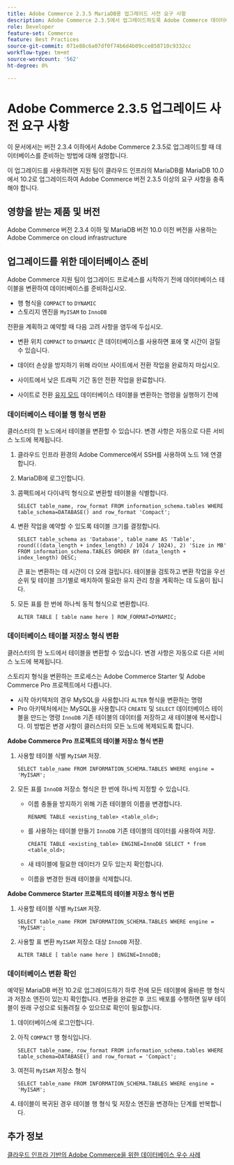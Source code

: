 ```yaml
---
title: Adobe Commerce 2.3.5 MariaDB용 업그레이드 사전 요구 사항
description: Adobe Commerce 2.3.5에서 업그레이드하도록 Adobe Commerce 데이터베이스를 준비하는 방법을 알아봅니다.
role: Developer
feature-set: Commerce
feature: Best Practices
source-git-commit: 071e88c6a07df0f74b6d4b09cce858710c9332cc
workflow-type: tm+mt
source-wordcount: '562'
ht-degree: 0%

---
```



# Adobe Commerce 2.3.5 업그레이드 사전 요구 사항

이 문서에서는 버전 2.3.4 이하에서 Adobe Commerce 2.3.5로 업그레이드할 때 데이터베이스를 준비하는 방법에 대해 설명합니다.

이 업그레이드를 사용하려면 지원 팀이 클라우드 인프라의 MariaDB를 MariaDB 10.0에서 10.2로 업그레이드하여 Adobe Commerce 버전 2.3.5 이상의 요구 사항을 충족해야 합니다.

## 영향을 받는 제품 및 버전

Adobe Commerce 버전 2.3.4 이하 및 MariaDB 버전 10.0 이전 버전을 사용하는 Adobe Commerce on cloud infrastructure

## 업그레이드를 위한 데이터베이스 준비

Adobe Commerce 지원 팀이 업그레이드 프로세스를 시작하기 전에 데이터베이스 테이블을 변환하여 데이터베이스를 준비하십시오.

- 행 형식을 `COMPACT` to `DYNAMIC`
- 스토리지 엔진을 `MyISAM` to `InnoDB`

전환을 계획하고 예약할 때 다음 고려 사항을 염두에 두십시오.

- 변환 위치 `COMPACT` to `DYNAMIC` 큰 데이터베이스를 사용하면 표에 몇 시간이 걸릴 수 있습니다.

- 데이터 손상을 방지하기 위해 라이브 사이트에서 전환 작업을 완료하지 마십시오.

- 사이트에서 낮은 트래픽 기간 동안 전환 작업을 완료합니다.

- 사이트로 전환 [유지 모드](../../../installation/tutorials/maintenance-mode.md) 데이터베이스 테이블을 변환하는 명령을 실행하기 전에

### 데이터베이스 테이블 행 형식 변환

클러스터의 한 노드에서 테이블을 변환할 수 있습니다. 변경 사항은 자동으로 다른 서비스 노드에 복제됩니다.

1. 클라우드 인프라 환경의 Adobe Commerce에서 SSH를 사용하여 노드 1에 연결합니다.

1. MariaDB에 로그인합니다.

1. 콤팩트에서 다이내믹 형식으로 변환할 테이블을 식별합니다.

   ```mysql
   SELECT table_name, row_format FROM information_schema.tables WHERE table_schema=DATABASE() and row_format 'Compact';
   ```

1. 변환 작업을 예약할 수 있도록 테이블 크기를 결정합니다.

   ```mysql
   SELECT table_schema as 'Database', table_name AS 'Table', round(((data_length + index_length) / 1024 / 1024), 2) 'Size in MB' FROM information_schema.TABLES ORDER BY (data_length + index_length) DESC;
   ```

   큰 표는 변환하는 데 시간이 더 오래 걸립니다. 테이블을 검토하고 변환 작업을 우선 순위 및 테이블 크기별로 배치하여 필요한 유지 관리 창을 계획하는 데 도움이 됩니다.

1. 모든 표를 한 번에 하나씩 동적 형식으로 변환합니다.

   ```mysql
   ALTER TABLE [ table name here ] ROW_FORMAT=DYNAMIC;
   ```

### 데이터베이스 테이블 저장소 형식 변환

클러스터의 한 노드에서 테이블을 변환할 수 있습니다. 변경 사항은 자동으로 다른 서비스 노드에 복제됩니다.

스토리지 형식을 변환하는 프로세스는 Adobe Commerce Starter 및 Adobe Commerce Pro 프로젝트에서 다릅니다.

- 시작 아키텍처의 경우 MySQL을 사용합니다 `ALTER` 형식을 변환하는 명령
- Pro 아키텍처에서는 MySQL을 사용합니다 `CREATE` 및 `SELECT` 데이터베이스 테이블을 만드는 명령 `InnoDB` 기존 테이블의 데이터를 저장하고 새 테이블에 복사합니다. 이 방법은 변경 사항이 클러스터의 모든 노드에 복제되도록 합니다.

**Adobe Commerce Pro 프로젝트의 테이블 저장소 형식 변환**

1. 사용할 테이블 식별 `MyISAM` 저장.

   ```mysql
   SELECT table_name FROM INFORMATION_SCHEMA.TABLES WHERE engine = 'MyISAM';
   ```

1. 모든 표를 `InnoDB` 저장소 형식은 한 번에 하나씩 지정할 수 있습니다.

   - 이름 충돌을 방지하기 위해 기존 테이블의 이름을 변경합니다.

      ```mysql
      RENAME TABLE <existing_table> <table_old>;
      ```

   - 를 사용하는 테이블 만들기 `InnoDB` 기존 테이블의 데이터를 사용하여 저장.

      ```mysql
      CREATE TABLE <existing_table> ENGINE=InnoDB SELECT * from <table_old>;
      ```

   - 새 테이블에 필요한 데이터가 모두 있는지 확인합니다.

   - 이름을 변경한 원래 테이블을 삭제합니다.


**Adobe Commerce Starter 프로젝트의 테이블 저장소 형식 변환**

1. 사용할 테이블 식별 `MyISAM` 저장.

   ```mysql
   SELECT table_name FROM INFORMATION_SCHEMA.TABLES WHERE engine = 'MyISAM';
   ```

1. 사용할 표 변환 `MyISAM` 저장소 대상 `InnoDB` 저장.

   ```mysql
   ALTER TABLE [ table name here ] ENGINE=InnoDB;
   ```

### 데이터베이스 변환 확인

예약된 MariaDB 버전 10.2로 업그레이드하기 하루 전에 모든 테이블에 올바른 행 형식과 저장소 엔진이 있는지 확인합니다. 변환을 완료한 후 코드 배포를 수행하면 일부 테이블이 원래 구성으로 되돌려질 수 있으므로 확인이 필요합니다.

1. 데이터베이스에 로그인합니다.

1. 아직 `COMPACT` 행 형식입니다.

   ```mysql
   SELECT table_name, row_format FROM information_schema.tables WHERE table_schema=DATABASE() and row_format = 'Compact';
   ```

1. 여전히 `MyISAM` 저장소 형식

   ```mysql
   SELECT table_name FROM INFORMATION_SCHEMA.TABLES WHERE engine = 'MyISAM';
   ```

1. 테이블이 복귀된 경우 테이블 행 형식 및 저장소 엔진을 변경하는 단계를 반복합니다.

## 추가 정보

[클라우드 인프라 기반의 Adobe Commerce을 위한 데이터베이스 우수 사례](../planning/database-on-cloud.md)

